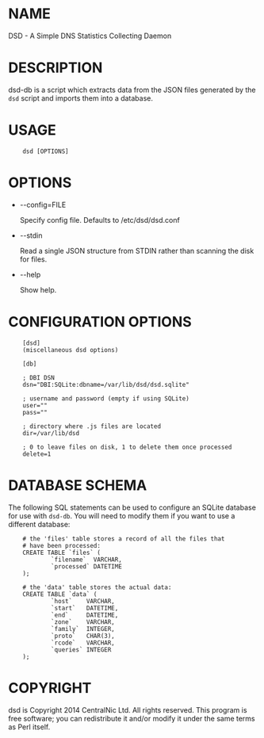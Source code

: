 # NAME

DSD - A Simple DNS Statistics Collecting Daemon

# DESCRIPTION

dsd-db is a script which extracts data from the JSON files generated by the `dsd`
script and imports them into a database.

# USAGE

        dsd [OPTIONS]

# OPTIONS

- --config=FILE

    Specify config file. Defaults to /etc/dsd/dsd.conf

- --stdin

    Read a single JSON structure from STDIN rather than scanning the disk for files.

- --help

    Show help.

# CONFIGURATION OPTIONS

        [dsd]
        (miscellaneous dsd options)

        [db]

        ; DBI DSN
        dsn="DBI:SQLite:dbname=/var/lib/dsd/dsd.sqlite"

        ; username and password (empty if using SQLite)
        user=""
        pass=""

        ; directory where .js files are located
        dir=/var/lib/dsd

        ; 0 to leave files on disk, 1 to delete them once processed
        delete=1

# DATABASE SCHEMA

The following SQL statements can be used to configure an SQLite database for
use with `dsd-db`. You will need to modify them if you want to use a different
database:

        # the 'files' table stores a record of all the files that
        # have been processed:
        CREATE TABLE `files` (
                `filename`  VARCHAR,
                `processed` DATETIME
        );

        # the 'data' table stores the actual data:
        CREATE TABLE `data` (
                `host`    VARCHAR,
                `start`   DATETIME,
                `end`     DATETIME,
                `zone`    VARCHAR,
                `family`  INTEGER,
                `proto`   CHAR(3),
                `rcode`   VARCHAR,
                `queries` INTEGER
        );

# COPYRIGHT

dsd is Copyright 2014 CentralNic Ltd. All rights reserved. This program is free
software; you can redistribute it and/or modify it under the same terms as Perl
itself.
